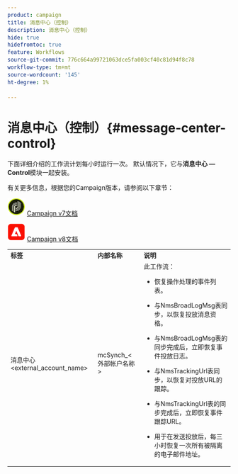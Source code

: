 ```yaml
---
product: campaign
title: 消息中心（控制）
description: 消息中心（控制）
hide: true
hidefromtoc: true
feature: Workflows
source-git-commit: 776c664a99721063dce5fa003cf40c81d94f8c78
workflow-type: tm+mt
source-wordcount: '145'
ht-degree: 1%

---
```



# 消息中心（控制）{#message-center-control}



下面详细介绍的工作流计划每小时运行一次。 默认情况下，它与&#x200B;**消息中心 — Control**&#x200B;模块一起安装。


有关更多信息，根据您的Campaign版本，请参阅以下章节：

![](assets/do-not-localize/v7.jpeg) [Campaign v7文档](../../message-center/using/about-transactional-messaging.md)

![](assets/do-not-localize/v8.png) [Campaign v8文档](https://experienceleague.adobe.com/docs/campaign/campaign-v8/send/transactional.html)


<table> 
 <tbody> 
  <tr> 
   <td> <strong>标签</strong><br /> </td> 
   <td> <strong>内部名称</strong><br /> </td> 
   <td> <strong>说明</strong><br /> </td> 
  </tr> 
  <tr> 
   <td> 消息中心&lt;external_account_name&gt;<br /> </td> 
   <td> mcSynch_&lt;外部帐户名称&gt;<br /> </td> 
   <td> 此工作流：<br /> 
    <ul> 
     <li> <p>恢复操作处理的事件列表。</p> </li> 
     <li> <p>与NmsBroadLogMsg表同步，以恢复投放消息资格。</p> </li> 
     <li> <p>与NmsBroadLogMsg表的同步完成后，立即恢复事件投放日志。</p> </li> 
     <li> <p>与NmsTrackingUrl表同步，以恢复对投放URL的跟踪。</p> </li> 
     <li> <p>与NmsTrackingUrl表的同步完成后，立即恢复事件跟踪URL。</p> </li> 
     <li> <p>用于在发送投放后，每三小时恢复一次所有被隔离的电子邮件地址。</p> </li> 
    </ul> </td> 
  </tr> 
 </tbody> 
</table>

